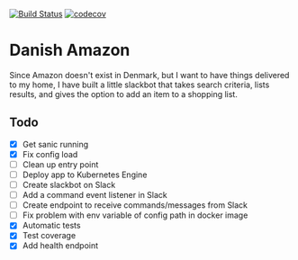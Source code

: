 [![Build Status](https://travis-ci.org/nkuik/danish-amazon.png?branch=master)](https://travis-ci.org/nkuik/danish-amazon)
[![codecov](https://codecov.io/gh/nkuik/danish-amazon/branch/master/graph/badge.svg)](https://codecov.io/gh/nkuik/danish-amazon)

# Danish Amazon

Since Amazon doesn't exist in Denmark, but I want to have things delivered to my home, I have built a little slackbot that takes search criteria, lists results, and gives the option to add an item to a shopping list.

## Todo

- [X] Get sanic running
- [X] Fix config load
- [ ] Clean up entry point
- [ ] Deploy app to Kubernetes Engine
- [ ] Create slackbot on Slack
- [ ] Add a command event listener in Slack
- [ ] Create endpoint to receive commands/messages from Slack
- [ ] Fix problem with env variable of config path in docker image
- [X] Automatic tests
- [X] Test coverage
- [X] Add health endpoint
